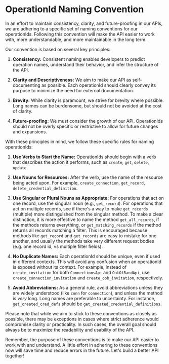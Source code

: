 # OperationId Naming Convention

In an effort to maintain consistency, clarity, and future-proofing in our APIs, we are adhering to a specific set of naming conventions for our operationIds. Following this convention will make the API easier to work with, more understandable, and more maintainable in the long term.

Our convention is based on several key principles:

1. **Consistency:** Consistent naming enables developers to predict operation names, understand their behavior, and infer the structure of the API.

2. **Clarity and Descriptiveness:** We aim to make our API as self-documenting as possible. Each operationId should clearly convey its purpose to minimize the need for external documentation.

3. **Brevity:** While clarity is paramount, we strive for brevity where possible. Long names can be burdensome, but should not be avoided at the cost of clarity.

4. **Future-proofing:** We must consider the growth of our API. OperationIds should not be overly specific or restrictive to allow for future changes and expansions.

With these principles in mind, we follow these specific rules for naming operationIds:

1. **Use Verbs to Start the Name:** OperationIds should begin with a verb that describes the action it performs, such as `create`, `get`, `delete`, `update`.

2. **Use Nouns for Resources:** After the verb, use the name of the resource being acted upon. For example, `create_connection`, `get_record`, `delete_credential_definition`.

3. **Use Singular or Plural Nouns as Appropriate:** For operations that act on one record, use the singular noun (e.g., `get_record`). For operations that act on multiple records, see if there's a way to make `get_records` (multiple) more distinguished from the singular method. To make a clear distinction, it is more effective to name the method `get_all_records`, if the methods returns everything, or `get_matching_records` if the method returns all records matching a filter. This is encouraged because methods like `get_record` and `get_records` are easy to mistake for one another, and usually the methods take very different request bodies (e.g. one record id, vs multiple filter fields).

4. **No Duplicate Names:** Each operationId should be unique, even if used in different contexts. This will avoid any confusion when an operationId is exposed without its context. For example, instead of `create_invitation` for both `ConnectionsApi` and `OutOfBandApi`, use `create_connection_invitation` and `create_oob_invitation`, respectively.

5. **Avoid Abbreviations:** As a general rule, avoid abbreviations unless they are widely understood (like `conn` for `connection`), and unless the method is _very_ long. Long names are preferable to uncertainty. For instance, `get_created_cred_defs` should be `get_created_credential_definitions`.

Please note that while we aim to stick to these conventions as closely as possible, there may be exceptions in cases where strict adherence would compromise clarity or practicality. In such cases, the overall goal should always be to maximize the readability and usability of the API.

Remember, the purpose of these conventions is to make our API easier to work with and understand. A little effort in adhering to these conventions now will save time and reduce errors in the future. Let's build a better API together!
